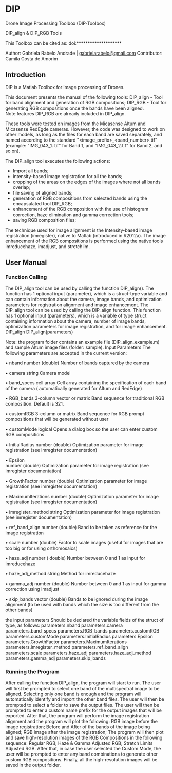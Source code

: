 # DIP
Drone Image Processing Toolbox (DIP-Toolbox)

DIP_align & DIP_RGB Tools

This Toolbox can be cited as:
doi:********************

Author:
Gabriela Rabelo Andrade | gabrielarabelo@gmail.com
Contributor:
Camila Costa de Amorim


## Introduction
DIP is a Matlab Toolbox for image processing of Drones.

This document presents the manual of the following tools:
DIP_align - Tool for band alignment and generation of RGB compositions; 
DIP_RGB - Tool for generating RGB compositions once the bands have been aligned. Note:features DIP_RGB are already included in DIP_align.

These tools were tested on images from the Micasense Altum and Micasense RedEgde cameras. However, the code was designed to work on other models, as long as the files for each band are saved separately, and named according to the standard "<image_prefix>_<band_number>.tif" (example: "IMG_043_1. tif" for Band 1, and "IMG_043_2.tif" for Band 2, and so on).

The DIP_align tool executes the following actions:
- Import all bands;
- intensity-based image registration for all the bands;
- cropping of the areas on the edges of the images where not all bands overlap;
- file saving of aligned bands;
- generation of RGB compositions from selected bands using the encapsulated tool DIP_RGB;
- enhancement of the RGB composition with the use of histogram correction, haze elimination and gamma correction tools;
- saving RGB composition files;

The technique used for image alignment is the Intensity-based image registration (imregister), native to Matlab (introduced in R2012a).
The image enhancement of the RGB compositions is performed using the native tools imreducehaze, imadjust, and stretchlim.

## User Manual
### Function Calling
The DIP_align tool can be used by calling the function DIP_align(). The function has 1 optional input (parameter), which is a struct-type variable and can contain information about the camera, image bands, and optimization parameters for registration alignment and image enhancement.
The DIP_align tool can be used by calling the DIP_align function. This function has 1 optional input (parameters), which is a variable of type struct containing information about the camera, number of image bands, optimization parameters for image registration, and for image enhancement.
DIP_align
DIP_align(parameters)

Note: the program folder contains an example file (DIP_align_example.m) and sample Altum image files (folder: sample).
Input Parameters
The following parameters are accepted in the current version:

• nband
number (double)
Number of bands captured by the camera

• camera
string
Camera model

• band_specs
cell array
Cell array containing the specification of each band of the camera ( automatically generated for Altum and RedEdge)

• RGB_bands
3-column vector or matrix
Band sequence for traditional RGB composition.
Default is 321.

• customRGB
3-column or matrix
Band sequence for RGB prompt compositions that will be generated without user

• customMode
logical
Opens a dialog box so the user can enter custom RGB compositions

• InitialRadius
number (double)
Optimization parameter for image registration (see imregister documentation)

• Epsilon       
number (double)
Optimization parameter for image registration (see imregister documentation)

• GrowthFactor 
number (double)
Optimization parameter for image registration (see imregister documentation)

• MaximumIterations
number (double)
Optimization parameter for image registration (see imregister documentation)

• imregister_method
string
Optimization parameter for image registration (see imregister documentation)

• ref_band_align
number (double)
Band to be taken as reference for the image registration

• scale
number (double)
Factor to scale images (useful for images that are too big or for using orthomosaics)

• haze_adj
number ( double)
Number between 0 and 1 as input for imreducehaze

• haze_adj_method
string
Method for imreducehaze

• gamma_adj
number (double)
Number between 0 and 1 as input for gamma correction using imadjust

• skip_bands
vector (double)
Bands to be ignored during the image alignment (to be used with bands which the size is too different from the other bands)


the input parameters Should be declared the variable fields of the struct of type, as follows:
parameters.nband
parameters.camera
parameters.band_specs
parameters.RGB_bands
parameters.customRGB
parameters.customMode
parameters.InitialRadius
parameters.Epsilon      
parameters.GrowthFactor 
parameters.MaximumIterations
parameters.imregister_method
parameters.ref_band_align  
parameters.scale
parameters.haze_adj
parameters.haze_adj_method
parameters.gamma_adj
parameters.skip_bands

### Running the Program
After calling the function DIP_align, the program will start to run.
The user will first be prompted to select one band of the multispectral image to be aligned. Selecting only one band is enough and the program will automatically identify and import the other band files. 
The user will then be prompted to select a folder to save the output files.
The user will then be prompted to enter a custom name prefix for the output images that will be exported.
After that, the program will perform the image registration alignment and the program will plot the following:
RGB image before the image registration;
Before and After of the bands of the image being aligned;
RGB image after the image registration;
The program will then plot and save high-resolution images of the RGB Compositions in the following sequence: Regular RGB; Haze & Gamma Adjusted RGB; Stretch Limits Adjusted RGB.
After that, in case the user selected the Custom Mode, the user will be prompted to enter any band combinations to generate other custom RGB compositions.
Finally, all the high-resolution images will be saved in the output folder.
